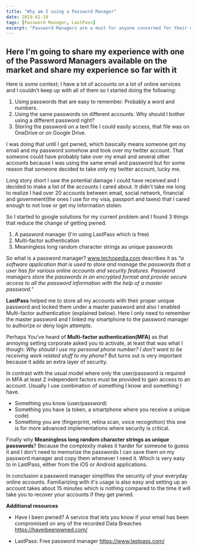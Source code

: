 ```yaml
---
title: "Why am I using a Password Manager"
date: 2019-02-18
tags: [Password Manager, LastPass]
excerpt: "Password Managers are a must for anyone concerned for their own privacy"
---
```


## Here I'm going to share my experience with one of the Password Managers available on the market and share my experience so far with it
Here is some context; I have a lot of accounts on a lot of online services and I couldn't keep up with all of them so I started doing the following:

1. Using passwords that are easy to remember. Probably a word and numbers.
2. Using the same passwords on different accounts. Why should I bother using a different password right?
3. Storing the password on a text file I could easily access, that file was on OneDrive or on Google Drive.

I was doing that until I got pwned, which basically means someone got my email and my password somehow and took over my twitter account. That someone could have probably take over my email and several other accounts because I was using the same email and password but for some reason that someone decided to take only my twitter account, lucky me.

Long story short I saw the potential damage I could have received and I decided to make a list of the accounts I cared about. It didn't take me long to realize I had over 20 accounts between email, social network, financial and government(the ones I use for my visa, passport and taxes) that I cared enough to not lose or get my information stolen.

So I started to google solutions for my current problem and I found 3 things that reduce the change of getting pwned.
1. A password manager (I'm using LastPass which is free)
2. Multi-factor authentication
3. Meaningless long random character strings as unique passwords

So what is a password manager?
www.techopedia.com describes it as *"a software application that is used to store and manage the passwords that a user has for various online accounts and security features. Password managers store the passwords in an encrypted format and provide secure access to all the password information with the help of a master password."*

**LastPass** helped me to store all my accounts with their proper unique password and locked them under a master password and also I enabled Multi-factor authentication (explained below). Here I only need to remember the master password and I linked my smartphone to the password manager to authorize or deny login attempts.

Perhaps You've heard of **Multi-factor authentication(MFA)** as that annoying setting corporate asked you to activate, at least that was what I though: *Why should I use my personal phone number? I don't want to be receiving work related stuff to my phone?* But turns out is very important because it adds an extra layer of security.

In contrast with the usual model where only the user/password is required in MFA at least 2 independent factors must be provided to gain access to an account. Usually I use combination of something I know and something I have.

* Something you know (user/password)
* Something you have (a token, a smartphone where you receive a unique code)
* Something you are (fingerprint, retina scan, voice recognition) this one is for more advanced implementations where security is critical.

Finally why **Meaningless long random character strings as unique passwords**?
Because the complexity makes it harder for someone to guess it and I don't need to memorize the passwords I can save them on my password manager and copy them whenever I need it. Which is very easy to in LastPass, either from the iOS or Android applications.

In conclusion a password manager simplifies the security of your everyday online accounts. Familiarizing with it's usage is also easy and setting up an account takes about 15 minutes which is nothing compared to the time it will take you to recover your accounts if they get pwned.

**Additional resources**
- Have I been pwned? A service that lets you know if your email has been compromised on any of the recorded Data Breaches
  https://haveibeenpwned.com/

- LastPass: Free password manager
  https://www.lastpass.com/
